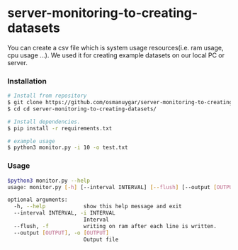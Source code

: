 # server-monitoring-to-creating-datasets

You can create a csv file which is system usage resources(i.e. ram usage, cpu usage ...). We used it for creating example datasets on our local PC or server. 

### Installation

```bash
# Install from repository
$ git clone https://github.com/osmanuygar/server-monitoring-to-creating-datasets.git
$ cd cd server-monitoring-to-creating-datasets/

# Install dependencies.
$ pip install -r requirements.txt

# example usage
$ python3 monitor.py -i 10 -o test.txt
```

### Usage

```bash
$python3 monitor.py --help
usage: monitor.py [-h] [--interval INTERVAL] [--flush] [--output [OUTPUT]]

optional arguments:
  -h, --help            show this help message and exit
  --interval INTERVAL, -i INTERVAL
                        Interval
  --flush, -f           writing on ram after each line is written.
  --output [OUTPUT], -o [OUTPUT]
                        Output file

```